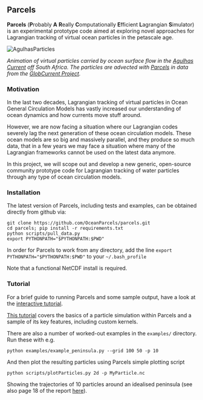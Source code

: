 ## Parcels

**Parcels** (**P**robably **A** **R**eally **C**omputationally
**E**fficient **L**agrangian **S**imulator) is an experimental
prototype code aimed at exploring novel approaches for Lagrangian
tracking of virtual ocean particles in the petascale age.

![AgulhasParticles](http://oceanparcels.org/animated-gifs/globcurrent_fullyseeded.gif)

*Animation of virtual particles carried by ocean surface flow in the [Agulhas Current](https://en.wikipedia.org/wiki/Agulhas_Current) off South Africa. The particles are advected with [Parcels](http://oceanparcels.org/) in data from the [GlobCurrent Project](http://globcurrent.ifremer.fr/products-data/products-overview).*

### Motivation

In the last two decades, Lagrangian tracking of virtual particles in Ocean General Circulation Models has vastly increased our understanding of ocean dynamics and how currents move stuff around.

However, we are now facing a situation where our Lagrangian codes severely lag the next generation of these ocean circulation models. These ocean models are so big and massively parallel, and they produce so much data, that in a few years we may face a situation where many of the Lagrangian frameworks cannot be used on the latest data anymore.

In this project, we will scope out and develop a new generic, open-source community prototype code for Lagrangian tracking of water particles through any type of ocean circulation models. 

### Installation

The latest version of Parcels, including tests and examples, can be
obtained directly from github via:
```
git clone https://github.com/OceanParcels/parcels.git
cd parcels; pip install -r requirements.txt
python scripts/pull_data.py
export PYTHONPATH="$PYTHONPATH:$PWD"
```
In order for Parcels to work from any directory, add the line 
`export PYTHONPATH="$PYTHONPATH:$PWD"` to your `~/.bash_profile`

Note that a functional NetCDF install is required.

### Tutorial

For a brief guide to running Parcels and some sample output, have a look at the [interactive tutorial](http://nbviewer.jupyter.org/github/OceanPARCELS/parcels/blob/master/examples/Parcelstutorial.ipynb).

[This tutorial](http://nbviewer.jupyter.org/github/OceanPARCELS/parcels/blob/master/examples/Parcelstutorial.ipynb) covers the basics of a particle simulation within Parcels and a sample of its key features, including custom kernels.

There are also a number of worked-out examples in the `examples/` directory. Run these with e.g.
```
python examples/example_peninsula.py --grid 100 50 -p 10
```
And then plot the resulting particles using Parcels simple plotting script
```
python scripts/plotParticles.py 2d -p MyParticle.nc
```
Showing the trajectories of 10 particles around an idealised peninsula (see also page 18 of the report [here](http://archimer.ifremer.fr/doc/00157/26792/24888.pdf)).